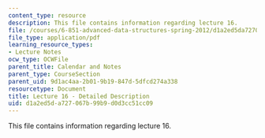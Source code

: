 ```yaml
---
content_type: resource
description: This file contains information regarding lecture 16.
file: /courses/6-851-advanced-data-structures-spring-2012/d1a2ed5da727067b99b9d0d3cc51cc09_MIT6_851S12_Lecture16.pdf
file_type: application/pdf
learning_resource_types:
- Lecture Notes
ocw_type: OCWFile
parent_title: Calendar and Notes
parent_type: CourseSection
parent_uid: 9d1ac4aa-2b01-9b19-847d-5dfcd274a338
resourcetype: Document
title: Lecture 16 - Detailed Description
uid: d1a2ed5d-a727-067b-99b9-d0d3cc51cc09
---
```

This file contains information regarding lecture 16.

